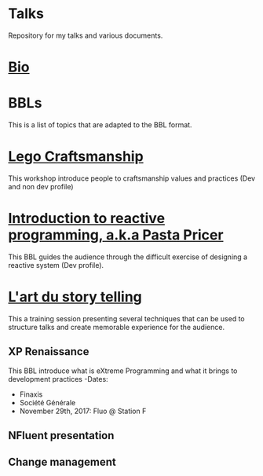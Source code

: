 # Talks
Repository for my talks and various documents.

# [Bio](Bio.MD)

# BBLs
This is a list of topics that are adapted to the BBL format.

# [Lego Craftsmanship](LegoCraftsmanship.md)
This workshop introduce people to craftsmanship values and practices (Dev and non dev profile)

# [Introduction to reactive programming, a.k.a Pasta Pricer](PastaPricer.md)
This BBL guides the audience through the difficult exercise of designing a reactive system (Dev profile).

# [L'art du story telling](story_telling.md)
This a training session presenting several techniques that can be used to structure talks and create memorable experience for the audience.

## XP Renaissance
This BBL introduce what is eXtreme Programming and what it brings to development practices
-Dates:
 - Finaxis
 - Société Générale
 - November 29th, 2017: Fluo @ Station F
 

## NFluent presentation


## Change management
